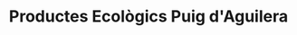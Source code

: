---
title: "Productes Ecològics Puig d'Aguilera"
url: /odena/productes-ecologics-puig-daguilera/
shop: Lebensmittel
---